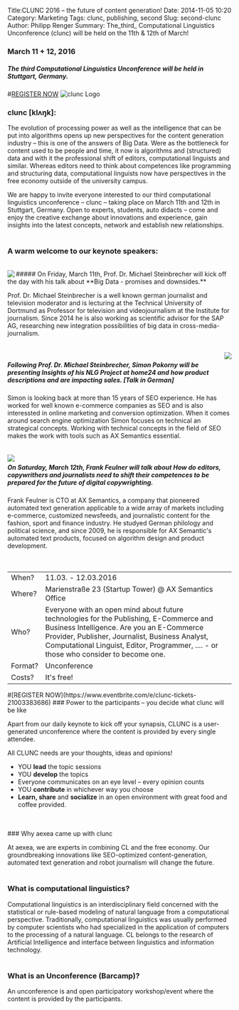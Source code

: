 Title:CLUNC 2016 – the future of content generation!
Date: 2014-11-05 10:20
Category: Marketing
Tags: clunc, publishing, second
Slug: second-clunc
Author: Philipp Renger
Summary: The_third_ Computational Linguistics Unconference (clunc) will be held on the 11th & 12th of March!

### March 11 + 12, 2016
##### The third Computational Linguistics Unconference will be held in Stuttgart, Germany.
#[REGISTER NOW](https://www.eventbrite.com/e/clunc-tickets-21003383686)
![clunc Logo](https://s3-eu-west-1.amazonaws.com/uploads-eu.hipchat.com/81297/586215/087RZFJMRzWSen7/clunc%20logo%20claim.png)


### clunc [klʌŋk]: 

The evolution of processing power as well as the intelligence that can be put into algorithms opens up new perspectives for the content generation industry – this is one of the answers of Big Data. Were as the bottleneck for content used to be people and time, it now is algorithms and (structured) data and with it the professional shift of editors, computational linguists and similar.
Whereas editors need to think about competences like programming and structuring data, computational linguists now have perspectives in the free economy outside of the university campus.

We are happy to invite everyone interested to our third computational linguistics unconference – clunc – taking place on March 11th and 12th in Stuttgart, Germany. Open to experts, students, auto didacts – come and enjoy the creative exchange about innovations and experience, gain insights into the latest concepts, network and establish new relationships.
<br>
<br>

### A warm welcome to our keynote speakers:
<br>
<img align="left" src="https://s3-eu-west-1.amazonaws.com/uploads-eu.hipchat.com/81297/884222/XYdSGqWhM7aPjRV/MichaelSteinbrecher.jpg">
##### On Friday, March 11th, Prof. Dr. Michael Steinbrecher will kick off the day with his talk about **Big Data - promises and downsides.**

Prof. Dr. Michael Steinbrecher is a well known german journalist and television moderator and is lecturing at the Technical University of Dortmund as Professor for television and videojournalism at the Institute for journalism. Since 2014 he is also working as scientific advisor for the SAP AG, researching new integration possibilities of big data in cross-media-journalism.<br>
<br>
<br>
<img align="right" src="https://s3-eu-west-1.amazonaws.com/uploads-eu.hipchat.com/81297/884222/UqW2lOLkta3rUef/SimonPokorny.jpg">
##### Following Prof. Dr. Michael Steinbrecher, Simon Pokorny will be presenting **Insights of his NLG Project at home24 and how product descriptions and are impacting sales.** [Talk in German]

Simon is looking back at more than 15 years of SEO experience. He has worked for well known e-commerce companies as SEO and is also interessted in online marketing and conversion optimization. When it comes around search engine optimization Simon focuses on technical an strategical concepts. Working with technical concepts in the field of SEO makes the work with tools such as AX Semantics essential. <br>
<br>
<br>
<img align="left" src="https://s3-eu-west-1.amazonaws.com/uploads-eu.hipchat.com/81297/884222/9Q9vZ2mq2z1LsZn/FrankFeulner.jpg">
##### On Saturday, March 12th, Frank Feulner will talk about **How do editors, copywrithers  and journalists need to shift their competences to be prepared for the future of digital copywrighting.**

Frank Feulner is CTO at AX Semantics, a company that pioneered automated text generation applicable to a wide array of markets including e-commerce, customized newsfeeds, and journalistic content for the fashion, sport and finance industry.
He studyed German philology and political science, and since 2009, he is responsible for AX Semantic's automated text products, focused on algorithm design and product development.
<br>
<br>
<br>
<table>
    <tr>
        <td>When?</td>
        <td>11.03. - 12.03.2016</td>
    </tr>
        <tr>
        <td>Where?</td>
        <td>Marienstraße 23 (Startup Tower) @ AX Semantics Office</td>
    </tr>
        <tr>
        <td>Who?</td>
        <td>Everyone with an open mind about future technologies for the Publishing, E-Commerce and Business Intelligence. Are you an E-Commerce Provider, Publisher, Journalist, Business Analyst, Computational Linguist, Editor, Programmer, .... - or those who consider to become one.</td>
    </tr>
        <tr>
        <td>Format?</td>
        <td> Unconference</td>
    </tr>
        <tr>
        <td>Costs?</td>
        <td>It's free!</td>
    </tr>
</table>
#[REGISTER NOW](https://www.eventbrite.com/e/clunc-tickets-21003383686)
### Power to the participants – you decide what clunc will be like

Apart from our daily keynote to kick off your synapsis, CLUNC is a user-generated unconference where the content is provided by every single attendee.

All CLUNC needs are your thoughts, ideas and opinions!

* YOU **lead** the topic sessions
* YOU **develop** the topics
* Everyone communicates on an eye level – every opinion counts
* YOU **contribute** in whichever way you choose 
* **Learn, share** and **socialize** in an open environment with great food and coffee provided.
<br>
<br>
### Why aexea came up with clunc 

At aexea, we are experts in combining CL and the free economy. Our groundbreaking innovations like SEO-optimized content-generation, automated text generation and robot journalism will change the future. 
<br>
<br>
### What is computational linguistics?

Computational linguistics is an interdisciplinary field concerned with the statistical or rule-based modeling of natural language from a computational perspective. Traditionally, computational linguistics was usually performed by computer scientists who had specialized in the application of computers to the processing of a natural language. CL belongs to the research of Artificial Intelligence and interface between linguistics and information technology.
<br>
<br>
### What is an Unconference (Barcamp)?

An unconference is and open participatory workshop/event where the content is provided by the participants.
